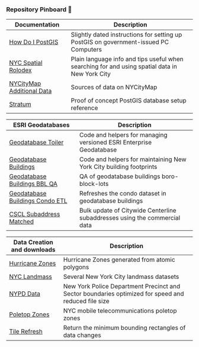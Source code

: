 ### Repository Pinboard 👋

| Documentation | Description | 
|----|----|
| [How Do I PostGIS](https://github.com/mattyschell/howdoipostgis) | Slightly dated instructions for setting up PostGIS on government-issued PC Computers |
| [NYC Spatial Rolodex](https://github.com/mattyschell/nyc-spatial-rolodex) |  Plain language info and tips useful when searching for and using spatial data in New York City |
| [NYCityMap Additional Data](https://github.com/mattyschell/nycitymap_additionaldata) | Sources of data on NYCityMap |
| [Stratum](https://github.com/mattyschell/stratum) | Proof of concept PostGIS database setup reference |


| ESRI Geodatabases | Description | 
|----|----|
| [Geodatabase Toiler](https://github.com/mattyschell/geodatabase-toiler) |  Code and helpers for managing versioned ESRI Enterprise Geodatabase |
| [Geodatabase Buildings](https://github.com/mattyschell/geodatabase-buildings) | Code and helpers for maintaining New York City building footprints |
| [Geodatabase Buildings BBL QA](https://github.com/mattyschell/geodatabase-buildings-bbl-qa) | QA of geodatabase buildings boro-block-lots |
| [Geodatabase Buildings Condo ETL](https://github.com/mattyschell/geodatabase-buildings-condoetl) | Refreshes the condo dataset in geodatabase buildings  |
| [CSCL Subaddress Matched](https://github.com/mattyschell/cscl-subaddress-matched) | Bulk update of Citywide Centerline subaddresses using the commercial data |

| Data Creation and downloads | Description | 
|----|----|
| [Hurricane Zones](https://github.com/mattyschell/hurricane-zones) | Hurricane Zones generated from atomic polygons |
| [NYC Landmass](https://github.com/mattyschell/NYC_Landmass) | Several New York City landmass datasets |
| [NYPD Data](https://github.com/mattyschell/nypd-data) | New York Police Department Precinct and Sector boundaries optimized for speed and reduced file size |
| [Poletop Zones](https://github.com/mattyschell/poletop_zones) | NYC mobile telecommunications poletop zones |
| [Tile Refresh](https://github.com/mattyschell/tilerefresh) | Return the minimum bounding rectangles of data changes |


<!--
**mattyschell/mattyschell** is a ✨ _special_ ✨ repository because its `README.md` (this file) appears on your GitHub profile.

Here are some ideas to get you started:

- 🔭 I’m currently working on ...
- 🌱 I’m currently learning ...
- 👯 I’m looking to collaborate on ...
- 🤔 I’m looking for help with ...
- 💬 Ask me about ...
- 📫 How to reach me: ...
- 😄 Pronouns: ...
- ⚡ Fun fact: ...
-->
